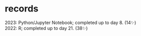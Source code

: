 # records
2023: Python/Jupyter Notebook; completed up to day 8. (14✨)<br>
2022: R; completed up to day 21. (38✨)
